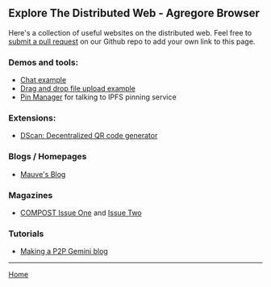 ## Explore The Distributed Web - Agregore Browser

Here's a collection of useful websites on the distributed web.
Feel free to [submit a pull request](https://github.com/AgregoreWeb/website/) on our Github repo to add your own link to this page.

### Demos and tools:

- [Chat example](https://github.com/AgregoreWeb/agregore-chat-example)
- [Drag and drop file upload example](https://github.com/AgregoreWeb/agregore-drag-and-drop)
- [Pin Manager](https://agregoreweb.github.io/pin-manager/) for talking to IPFS pinning service

### Extensions:
- [DScan: Decentralized QR code generator](https://chrome.google.com/webstore/detail/dscan-decentralized-qr-co/idpfgkgogjjgklefnkjdpghkifbjenap)

### Blogs / Homepages

- [Mauve's Blog](hyper://blog.mauve.moe/)

### Magazines

- [COMPOST Issue One](ipns://one.compost.digital) and [Issue Two](ipns://two.compost.digital)

### Tutorials

- [Making a P2P Gemini blog](https://mastodon.mauve.moe/@mauve/110099166164967631)

---

[Home](/)

